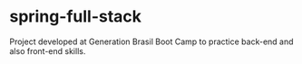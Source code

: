 # spring-full-stack
Project developed at Generation Brasil Boot Camp to practice back-end and also front-end skills.
